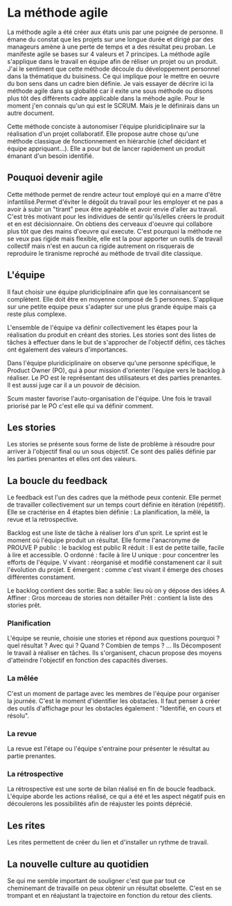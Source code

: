 # La méthode agile
La méthode agile a été créer aux états unis par une poignée de personne. Il émane du constat que les projets sur une longue durée et dirigé par des manageurs amène à une perte de temps et a des résultat peu proban. 
Le manifeste agile se bases sur 4 valeurs et 7 principes. La méthode agile s'applique dans le travail en équipe afin de réliser un projet ou un produit.
J'ai le sentiment que cette méthode découle du développement personnel dans la thématique du buisiness. Ce qui implique pour le mettre en oeuvre du bon sens dans un cadre bien définie. Je vais essayer de décrire ici la méthode agile dans sa globalité car il exite une sous méthode ou disons plus tôt des différents cadre applicable dans la méhode agile. Pour le moment j'en connais qu'un qui est le SCRUM. Mais je le définirais dans un autre document. 

Cette méthode conciste à autonomiser l'équipe pluridiciplinaire sur la réalisation d'un projet collaboratif. Elle propose autre chose qu'une méthode classique de fonctionnement en hiérarchie (chef décidant et équipe appriquant...).
Elle a pour but de lancer rapidement un produit émanant d'un besoin identifié. 

## Pouquoi devenir agile 
Cette méthode permet de rendre acteur tout employé qui en a marre d'être infantilisé.Permet d'éviter le dégoût du travail pour les employer et ne pas a avoir à subir un "tirant" peux être agréable et avoir envie d'aller au travail. C'est très motivant pour les individues de sentir qu'ils/elles créers le produit et en est décisionnaire. 
On obtiens des cerveaux d'oeuvre qui collabore plus tôt que des mains d'oeuvre qui execute. 
C'est pourquoi la méthode ne se veux pas rigide mais flexible, elle est la pour apporter un outils de travail collectif mais n'est en aucun ca rigide autrement on risquerais de reproduire le tiranisme reproché au méthode de trvail dite classique. 

## L'équipe
Il faut choisir une équipe pluridiciplinaire afin que les connaisancent se complètent. 
Elle doit être en moyenne composé de 5 personnes.
S'applique sur une petite equipe peux s'adapter sur une plus grande équipe mais ça reste plus complexe. 

L'ensemble de l'équipe va définir collectivement les étapes pour la réalisation du produit en créant des stories. Les stories sont des listes de tâches à effectuer dans le but de s'approcher de l'objectif défini, ces tâches ont également des valeurs d'importances. 

Dans l'équipe pluridiciplinaire on observe qu'une personne spécifique, le Product Owner (PO), qui à pour mission d'orienter l'équipe vers le backlog à réaliser. Le PO est le représentant des utilisateurs et des parties prenantes. Il est aussi juge car il a un pouvoir de décision. 

Scum master favorise l'auto-organisation de l'équipe. Une fois le travail priorisé par le PO c'est elle qui va définir comment. 

## Les stories
Les stories se présente sous forme de liste de problème à résoudre pour arriver à l'objectif final ou un sous objectif. Ce sont des paliés définie par les parties prenantes et elles ont des valeurs. 

## La boucle du feedback
Le feedback est l'un des cadres que la méthode peux contenir. Elle permet de travailler collectivement sur un temps court définie en itération (répétitif).
Elle se cractérise en 4 étaptes bien définie : 
La planification, la mêlé, la revue et la retrospective. 

Backlog est une liste de tâche à réaliser lors d'un sprit. Le sprint est le moment où l'équipe produit un résultat. 
Elle forme l'anacronyme de PROUVE
P public : le backlog est public
R réduit : Il est de petite taille, facile à lire et accessible. 
O ordonné : facile à lire
U unique : pour concentrer les efforts de l'équipe. 
V vivant : réorganisé et modifié constamenent car il suit l'évolution du projet. 
E émergent : comme c'est vivant il émerge des choses différentes constament. 

Le backlog contient des sortie:
Bac a sable: lieu où on y dépose des idées
A Affiner : Gros morceau de stories non détailler 
Prêt : contient la liste des stories prêt. 

### Planification
L'équipe se reunie, choisie une stories et répond aux questions pourquoi ? quel résultat ? Avec qui ? Quand ? Combien de temps ? ...
Ils Décomposent le travail à réaliser en tâches. 
Ils s'organisent, chacun propose des moyens d'atteindre l'objectif en fonction des capacités diverses. 

### La mêlée
C'est un moment de partage avec les membres de l'équipe pour organiser la journée. C'est le moment d'identifier les obstacles. 
Il faut penser à créer des outils d'affichage pour les obstacles également : "Identifié, en cours et résolu".

### La revue
La revue est l'étape ou l'équipe s'entraine pour présenter le résultat au partie prenantes. 

### La rétrospective
La rétrospective est une sorte de bilan réalisé en fin de boucle feadback. 
L'équipe aborde les actions réalisé, ce qui a été et les aspect négatif puis en découlerons les possibilités afin de réajuster les points déprécié. 

## Les rites
Les rites permettent de créer du lien et d'installer un rythme de travail. 

## La nouvelle culture au quotidien
Se qui me semble important de souligner c'est que par tout ce cheminemant de travaille on peux obtenir un résultat obselette. C'est en se trompant et en réajustant la trajectoire en fonction du retour des clients.   
